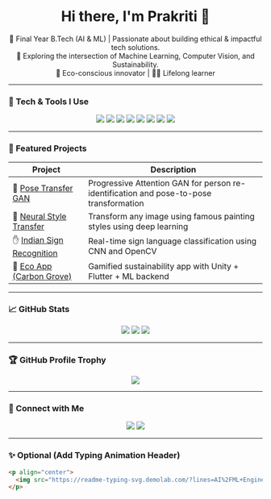 <h1 align="center">Hi there, I'm Prakriti 👋</h1>

<p align="center">
🌱 Final Year B.Tech (AI & ML) | Passionate about building ethical & impactful tech solutions. <br>
🤖 Exploring the intersection of Machine Learning, Computer Vision, and Sustainability. <br>
🌿 Eco-conscious innovator | 👩‍💻 Lifelong learner
</p>

---

### 💼 Tech & Tools I Use

<p align="center">
  <img src="https://img.shields.io/badge/Python-3670A0?style=for-the-badge&logo=python&logoColor=ffdd54"/>
  <img src="https://img.shields.io/badge/TensorFlow-FF6F00?style=for-the-badge&logo=tensorflow&logoColor=white"/>
  <img src="https://img.shields.io/badge/PyTorch-EE4C2C?style=for-the-badge&logo=pytorch&logoColor=white"/>
  <img src="https://img.shields.io/badge/OpenCV-5C3EE8?style=for-the-badge&logo=opencv&logoColor=white"/>
  <img src="https://img.shields.io/badge/Flask-000000?style=for-the-badge&logo=flask&logoColor=white"/>
  <img src="https://img.shields.io/badge/Scikit--Learn-F7931E?style=for-the-badge&logo=scikit-learn&logoColor=white"/>
  <img src="https://img.shields.io/badge/HTML5-E34F26?style=for-the-badge&logo=html5&logoColor=white"/>
  <img src="https://img.shields.io/badge/CSS3-1572B6?style=for-the-badge&logo=css3&logoColor=white"/>
</p>

---

### 🚀 Featured Projects

| Project | Description |
|--------|-------------|
| 🔁 [Pose Transfer GAN](https://github.com/prakritea/pose-transfer) | Progressive Attention GAN for person re-identification and pose-to-pose transformation |
| 🎨 [Neural Style Transfer](https://github.com/prakritea/style-transfer) | Transform any image using famous painting styles using deep learning |
| ✋ [Indian Sign Recognition](https://github.com/prakritea/sign-recognition) | Real-time sign language classification using CNN and OpenCV |
| 🌱 [Eco App (Carbon Grove)](https://github.com/prakritea/eco-app) | Gamified sustainability app with Unity + Flutter + ML backend |

---

### 📈 GitHub Stats

<p align="center">
  <img src="https://github-readme-stats.vercel.app/api?username=prakritea&show_icons=true&theme=tokyonight" />
  <img src="https://github-readme-streak-stats.herokuapp.com/?user=prakritea&theme=tokyonight" />
  <img src="https://github-readme-stats.vercel.app/api/top-langs/?username=prakritea&layout=compact&theme=tokyonight&hide=c" />
</p>

---

### 🏆 GitHub Profile Trophy

<p align="center">
  <img src="https://github-profile-trophy.vercel.app/?username=prakritea&theme=darkhub&row=1&column=6" />
</p>

---

### 🔗 Connect with Me

<p align="center">
  <a href="mailto:prakritisrishti03@gmail.com"><img src="https://img.shields.io/badge/Gmail-D14836?style=for-the-badge&logo=gmail&logoColor=white"/></a>
  <a href="https://www.linkedin.com/in/prakriti-81b6822b9/"><img src="https://img.shields.io/badge/LinkedIn-blue?style=for-the-badge&logo=linkedin&logoColor=white"/></a>
</p>

---

### ✨ Optional (Add Typing Animation Header)

```md
<p align="center">
  <img src="https://readme-typing-svg.demolab.com/?lines=AI%2FML+Engineer+%7C+Pose+Transfer+%7C+Sustainable+Tech+Builder;Love+Python+%7C+DL+%7C+OpenCV+%7C+Flask&center=true&width=500&height=45">
</p>
